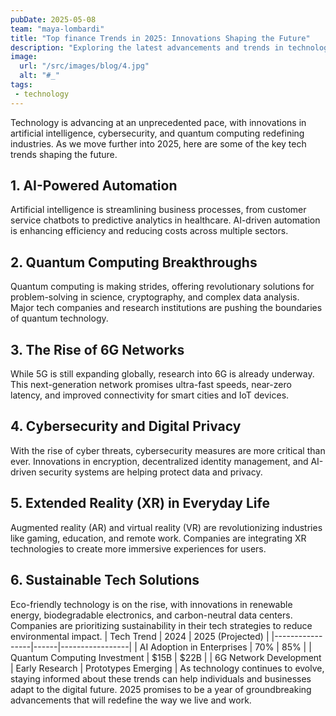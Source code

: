 ```yaml
---
pubDate: 2025-05-08
team: "maya-lombardi"
title: "Top finance Trends in 2025: Innovations Shaping the Future"
description: "Exploring the latest advancements and trends in technology for 2025, from AI breakthroughs to cybersecurity developments."
image:
  url: "/src/images/blog/4.jpg"
  alt: "#_"
tags: 
 - technology
---
```


Technology is advancing at an unprecedented pace, with innovations in artificial intelligence, cybersecurity, and quantum computing redefining industries. As we move further into 2025, here are some of the key tech trends shaping the future.

## 1. AI-Powered Automation

Artificial intelligence is streamlining business processes, from customer service chatbots to predictive analytics in healthcare. AI-driven automation is enhancing efficiency and reducing costs across multiple sectors.

## 2. Quantum Computing Breakthroughs

Quantum computing is making strides, offering revolutionary solutions for problem-solving in science, cryptography, and complex data analysis. Major tech companies and research institutions are pushing the boundaries of quantum technology.

## 3. The Rise of 6G Networks

While 5G is still expanding globally, research into 6G is already underway. This next-generation network promises ultra-fast speeds, near-zero latency, and improved connectivity for smart cities and IoT devices.

## 4. Cybersecurity and Digital Privacy

With the rise of cyber threats, cybersecurity measures are more critical than ever. Innovations in encryption, decentralized identity management, and AI-driven security systems are helping protect data and privacy.

## 5. Extended Reality (XR) in Everyday Life

Augmented reality (AR) and virtual reality (VR) are revolutionizing industries like gaming, education, and remote work. Companies are integrating XR technologies to create more immersive experiences for users.

## 6. Sustainable Tech Solutions

Eco-friendly technology is on the rise, with innovations in renewable energy, biodegradable electronics, and carbon-neutral data centers. Companies are prioritizing sustainability in their tech strategies to reduce environmental impact.
| Tech Trend | 2024 | 2025 (Projected) |
|-----------------|------|-----------------|
| AI Adoption in Enterprises | 70% | 85% |
| Quantum Computing Investment | $15B | $22B |
| 6G Network Development | Early Research | Prototypes Emerging |
As technology continues to evolve, staying informed about these trends can help individuals and businesses adapt to the digital future. 2025 promises to be a year of groundbreaking advancements that will redefine the way we live and work.

